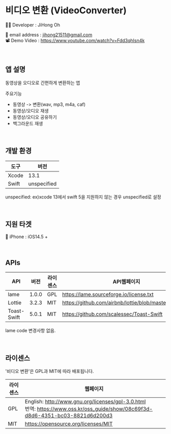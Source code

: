 # 비디오 변환 (VideoConverter)  

👨‍💻 Developer : JiHong Oh  

📧 email address : jihong21511@gmail.com  
📽 Demo Video : https://www.youtube.com/watch?v=Fdd3qhIsn4k  

<br>

## 앱 설명
동영상을 오디오로 간편하게 변환하는 앱  

주요기능 
- 동영상 -> 변환(wav, mp3, m4a, caf)
- 동영상/오디오 재생
- 동영상/오디오 공유하기
- 백그라운드 재생 

<br>

## 개발 환경
|도구|버전|
|---|---|
|Xcode|13.1|
|Swift|unspecified|

unspecified: ex)xcode 13에서 swift 5을 지원하지 않는 경우 unspecified로 설정

<br>

## 지원 타겟
📱 iPhone : iOS14.5 +

<br>

## APIs
|API|버전|라이센스|API웹페이지|
|---|---|---|---|
|lame|1.0.0|GPL|https://lame.sourceforge.io/license.txt|
|Lottie|3.2.3|MIT|https://github.com/airbnb/lottie/blob/master/LICENSE|
|Toast-Swift|5.0.1|MIT|https://github.com/scalessec/Toast-Swift|

lame code 변경사항 없음.

<br>

## 라이센스
'비디오 변환'은 GPL과 MIT에 따라 배포됩니다.   

|라이센스|웹페이지|
|---|---|
|GPL|English: http://www.gnu.org/licenses/gpl-3.0.html<br>번역: https://www.oss.kr/oss_guide/show/08c69f3d-d8d6-4351-bc03-8821d6d200d3|
|MIT|https://opensource.org/licenses/MIT|

 

